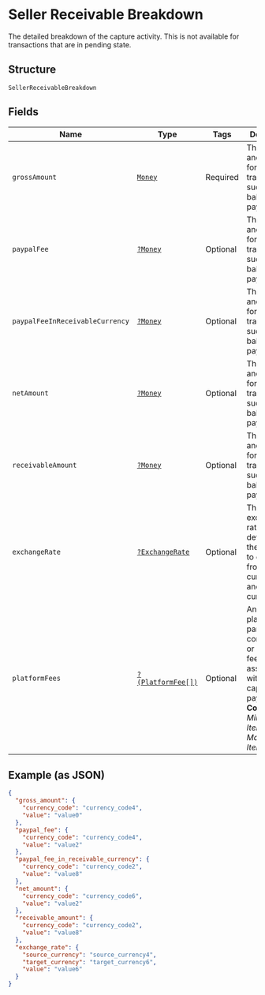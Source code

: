 
# Seller Receivable Breakdown

The detailed breakdown of the capture activity. This is not available for transactions that are in pending state.

## Structure

`SellerReceivableBreakdown`

## Fields

| Name | Type | Tags | Description | Getter | Setter |
|  --- | --- | --- | --- | --- | --- |
| `grossAmount` | [`Money`](../../doc/models/money.md) | Required | The currency and amount for a financial transaction, such as a balance or payment due. | getGrossAmount(): Money | setGrossAmount(Money grossAmount): void |
| `paypalFee` | [`?Money`](../../doc/models/money.md) | Optional | The currency and amount for a financial transaction, such as a balance or payment due. | getPaypalFee(): ?Money | setPaypalFee(?Money paypalFee): void |
| `paypalFeeInReceivableCurrency` | [`?Money`](../../doc/models/money.md) | Optional | The currency and amount for a financial transaction, such as a balance or payment due. | getPaypalFeeInReceivableCurrency(): ?Money | setPaypalFeeInReceivableCurrency(?Money paypalFeeInReceivableCurrency): void |
| `netAmount` | [`?Money`](../../doc/models/money.md) | Optional | The currency and amount for a financial transaction, such as a balance or payment due. | getNetAmount(): ?Money | setNetAmount(?Money netAmount): void |
| `receivableAmount` | [`?Money`](../../doc/models/money.md) | Optional | The currency and amount for a financial transaction, such as a balance or payment due. | getReceivableAmount(): ?Money | setReceivableAmount(?Money receivableAmount): void |
| `exchangeRate` | [`?ExchangeRate`](../../doc/models/exchange-rate.md) | Optional | The exchange rate that determines the amount to convert from one currency to another currency. | getExchangeRate(): ?ExchangeRate | setExchangeRate(?ExchangeRate exchangeRate): void |
| `platformFees` | [`?(PlatformFee[])`](../../doc/models/platform-fee.md) | Optional | An array of platform or partner fees, commissions, or brokerage fees that associated with the captured payment.<br>**Constraints**: *Minimum Items*: `0`, *Maximum Items*: `1` | getPlatformFees(): ?array | setPlatformFees(?array platformFees): void |

## Example (as JSON)

```json
{
  "gross_amount": {
    "currency_code": "currency_code4",
    "value": "value0"
  },
  "paypal_fee": {
    "currency_code": "currency_code4",
    "value": "value2"
  },
  "paypal_fee_in_receivable_currency": {
    "currency_code": "currency_code2",
    "value": "value8"
  },
  "net_amount": {
    "currency_code": "currency_code6",
    "value": "value2"
  },
  "receivable_amount": {
    "currency_code": "currency_code2",
    "value": "value8"
  },
  "exchange_rate": {
    "source_currency": "source_currency4",
    "target_currency": "target_currency6",
    "value": "value6"
  }
}
```

